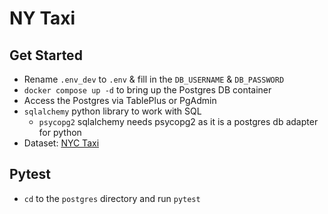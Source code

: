 # NY Taxi

## Get Started

- Rename `.env_dev` to `.env` & fill in the `DB_USERNAME` & `DB_PASSWORD`
- `docker compose up -d` to bring up the Postgres DB container
- Access the Postgres via TablePlus or PgAdmin
- `sqlalchemy` python library to work with SQL
  - `psycopg2` sqlalchemy needs psycopg2 as it is a postgres db adapter for python
- Dataset: [NYC Taxi](https://www.nyc.gov/site/tlc/about/tlc-trip-record-data.page)

## Pytest

- `cd` to the `postgres` directory and run `pytest`
